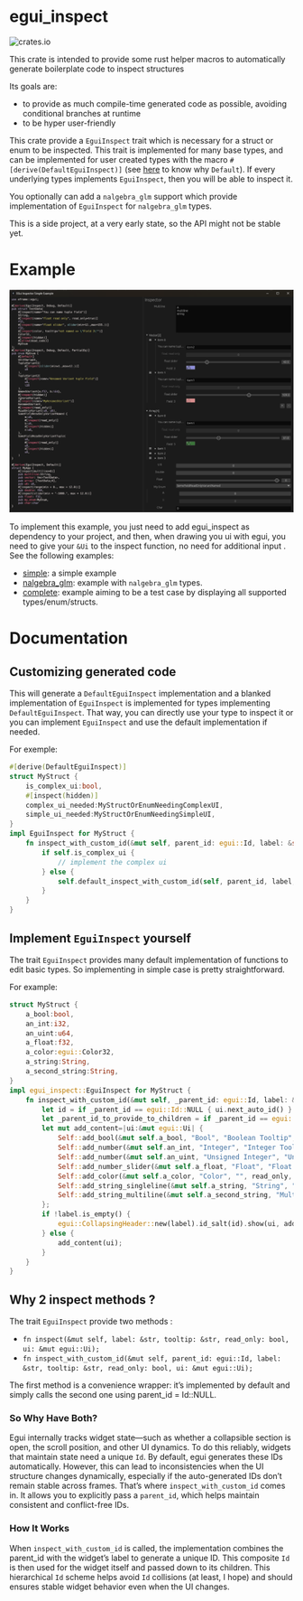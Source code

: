 # egui_inspect
![crates.io](https://img.shields.io/crates/l/egui_inspect.svg)

This crate is intended to provide some rust helper macros to automatically generate boilerplate code to inspect
structures

Its goals are:

- to provide as much compile-time generated code as possible, avoiding conditional branches at runtime
- to be hyper user-friendly

This crate provide a `EguiInspect` trait which is necessary for a struct or enum to be inspected. This trait is implemented for many base
types, and can be implemented for user created types with the macro `#[derive(DefaultEguiInspect)]` (see [here](#customizing-generated-code) to know why `Default`).
If every underlying types implements `EguiInspect`, then you will be able to inspect it.

You optionally can add a `nalgebra_glm` support which provide implementation of `EguiInspect` for `nalgebra_glm` types.

This is a side project, at a very early state, so the API might not be stable yet.

# Example

![img.png](resources/screenshot.png)


To implement this example, you just need to add egui_inspect as dependency to your project, and then, when drawing you
ui with egui, you need to give your `&Ui` to the inspect function, no need for additional input .
See the following examples:
 * [simple](egui_inspect/examples/simple.rs): a simple example
 * [nalgebra_glm](egui_inspect/examples/nalgebra_glm.rs): example with `nalgebra_glm` types.
 * [complete](egui_inspect/examples/complete_default.rs): example aiming to be a test case by displaying all supported types/enum/structs.


# Documentation
## Customizing generated code
This will generate a `DefaultEguiInspect` implementation and a blanked implementation of `EguiInspect` is implemented for types implementing `DefaultEguiInspect`. That way, you can directly use your type to inspect it or you can implement `EguiInspect` and use the default implementation if needed.

For exemple:
```rust
#[derive(DefaultEguiInspect)]
struct MyStruct {
	is_complex_ui:bool,
	#[inspect(hidden)]
	complex_ui_needed:MyStructOrEnumNeedingComplexUI,
	simple_ui_needed:MyStructOrEnumNeedingSimpleUI,
}
impl EguiInspect for MyStruct {
	fn inspect_with_custom_id(&mut self, parent_id: egui::Id, label: &str, tooltip: &str, read_only: bool, ui: &mut egui::Ui) {
		if self.is_complex_ui {
			// implement the complex ui
		} else {
			self.default_inspect_with_custom_id(self, parent_id, label, tooltip, read_only, ui);
		}
	}
}
```

## Implement `EguiInspect` yourself
The trait `EguiInspect` provides many default implementation of functions to edit basic types. So implementing in simple case is pretty straightforward.

For example:
```rust
struct MyStruct {
	a_bool:bool,
	an_int:i32,
	an_uint:u64,
	a_float:f32,
	a_color:egui::Color32,
	a_string:String,
	a_second_string:String,
}
impl egui_inspect::EguiInspect for MyStruct {
	fn inspect_with_custom_id(&mut self, _parent_id: egui::Id, label: &str, tooltip: &str, read_only: bool, ui: &mut egui::Ui) {
		let id = if _parent_id == egui::Id::NULL { ui.next_auto_id() } else { _parent_id.with(label) };
		let _parent_id_to_provide_to_children = if _parent_id == egui::Id::NULL { egui::Id::NULL } else { id };
		let mut add_content=|ui:&mut egui::Ui| {
			Self::add_bool(&mut self.a_bool, "Bool", "Boolean Tooltip", read_only, ui);
			Self::add_number(&mut self.an_int, "Integer", "Integer Tooltip", read_only, None, ui);
			Self::add_number(&mut self.an_uint, "Unsigned Integer", "Unsigned Integer Tooltip with min/max", read_only, Some((12, 50000)), ui);
			Self::add_number_slider(&mut self.a_float, "Float", "Float Slider Tooltip", read_only, -12., 50., ui);
			Self::add_color(&mut self.a_color, "Color", "", read_only, ui);
			Self::add_string_singleline(&mut self.a_string, "String", "", read_only, ui);
			Self::add_string_multiline(&mut self.a_second_string, "Multiline String", "", read_only, ui);
		};
		if !label.is_empty() {
			egui::CollapsingHeader::new(label).id_salt(id).show(ui, add_content);
		} else {
			add_content(ui);
		}
	}
}
```

## Why 2 inspect methods ?
The trait `EguiInspect` provide two methods :
 * `fn inspect(&mut self, label: &str, tooltip: &str, read_only: bool, ui: &mut egui::Ui);`
 * `fn inspect_with_custom_id(&mut self, parent_id: egui::Id, label: &str, tooltip: &str, read_only: bool, ui: &mut egui::Ui);`

The first method is a convenience wrapper: it’s implemented by default and simply calls the second one using parent_id = Id::NULL.

### So Why Have Both?

Egui internally tracks widget state—such as whether a collapsible section is open, the scroll position, and other UI dynamics. To do this reliably, widgets that maintain state need a unique `Id`.
By default, egui generates these IDs automatically. However, this can lead to inconsistencies when the UI structure changes dynamically, especially if the auto-generated IDs don’t remain stable across frames.
That’s where `inspect_with_custom_id` comes in. It allows you to explicitly pass a `parent_id`, which helps maintain consistent and conflict-free IDs.

### How It Works
When `inspect_with_custom_id` is called, the implementation combines the parent_id with the widget’s label to generate a unique ID. This composite `Id` is then used for the widget itself and passed down to its children. This hierarchical `Id` scheme helps avoid `Id` collisions (at least, I hope) and should ensures stable widget behavior even when the UI changes.


